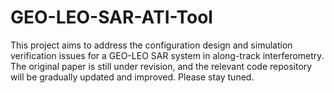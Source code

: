 # GEO-LEO-SAR-ATI-Tool
This project aims to address the configuration design and simulation verification issues for a GEO-LEO SAR system in along-track interferometry. The original paper is still under revision, and the relevant code repository will be gradually updated and improved. Please stay tuned.
